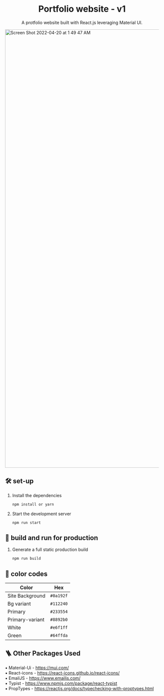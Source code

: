 <p align="center">
</p>
<h1 align="center">
  Portfolio website - v1
</h1>
<p align="center">
  A protfolio website built with React.js leveraging Material UI.
</p>

<img width="1435" alt="Screen Shot 2022-04-20 at 1 49 47 AM" src="https://user-images.githubusercontent.com/77220007/164169421-2747db6b-f8de-494b-bf6f-73f369c779f4.png">

## 🛠 set-up

1. Install the dependencies

   ```sh
   npm install or yarn
   ```

2. Start the development server

   ```sh
   npm run start
   ```


## 🚀 build and run for production

1. Generate a full static production build

   ```sh
   npm run build
   ```
   
## 🎨 color codes

| Color          | Hex                                                                |
| -------------- | ------------------------------------------------------------------ |
| Site Background| `#0a192f` |
| Bg variant     | `#112240` |
| Primary        | `#233554` |
| Primary-variant| `#8892b0` |
| White          | `#e6f1ff` |
| Green          | `#64ffda` |


## :ladder: Other Packages Used
:black_small_square: Material-Ui - https://mui.com/ \
:black_small_square: React-icons - https://react-icons.github.io/react-icons/ \
:black_small_square: EmailJS - https://www.emailjs.com/ \
:black_small_square: Typist - https://www.npmjs.com/package/react-typist \
:black_small_square: PropTypes - https://reactjs.org/docs/typechecking-with-proptypes.html


